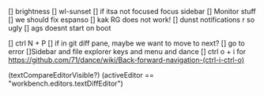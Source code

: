 [] brightness
[] wl-sunset
[] if itsa not focused focus sidebar
[] Monitor stuff
[] we should fix espanso
[] kak RG does not work!
[] dunst notifications r so ugly
[] ags doesnt start on boot

[] ctrl N + P
[] if in git diff pane, maybe we want to move to next? 
[] go to error
[]Sidebar and file explorer keys and menu and dance
[] ctrl o + i for https://github.com/71/dance/wiki/Back-forward-navigation-(ctrl-i-ctrl-o)

(textCompareEditorVisible?)
(activeEditor == "workbench.editors.textDiffEditor")
